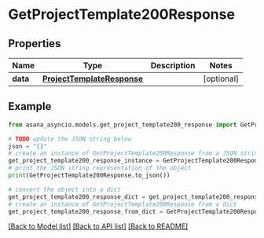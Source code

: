 # GetProjectTemplate200Response


## Properties

Name | Type | Description | Notes
------------ | ------------- | ------------- | -------------
**data** | [**ProjectTemplateResponse**](ProjectTemplateResponse.md) |  | [optional] 

## Example

```python
from asana_asyncio.models.get_project_template200_response import GetProjectTemplate200Response

# TODO update the JSON string below
json = "{}"
# create an instance of GetProjectTemplate200Response from a JSON string
get_project_template200_response_instance = GetProjectTemplate200Response.from_json(json)
# print the JSON string representation of the object
print(GetProjectTemplate200Response.to_json())

# convert the object into a dict
get_project_template200_response_dict = get_project_template200_response_instance.to_dict()
# create an instance of GetProjectTemplate200Response from a dict
get_project_template200_response_from_dict = GetProjectTemplate200Response.from_dict(get_project_template200_response_dict)
```
[[Back to Model list]](../README.md#documentation-for-models) [[Back to API list]](../README.md#documentation-for-api-endpoints) [[Back to README]](../README.md)


